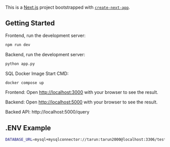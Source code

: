 This is a [Next.js](https://nextjs.org/) project bootstrapped with [`create-next-app`](https://github.com/vercel/next.js/tree/canary/packages/create-next-app).

## Getting Started

Frontend, run the development server:

```bash
npm run dev
```

Backend, run the development server:

```bash
python app.py
```

SQL Docker Image Start CMD:
```bash
docker compose up
```


Frontend: Open [http://localhost:3000](http://localhost:3000) with your browser to see the result.

Backend: Open [http://localhost:5000](http://localhost:5000) with your browser to see the result.

Backed API: http://localhost:5000/query

## .ENV Example

```bash
DATABASE_URL=mysql+mysqlconnector://tarun:tarun2000@localhost:3306/test
```


